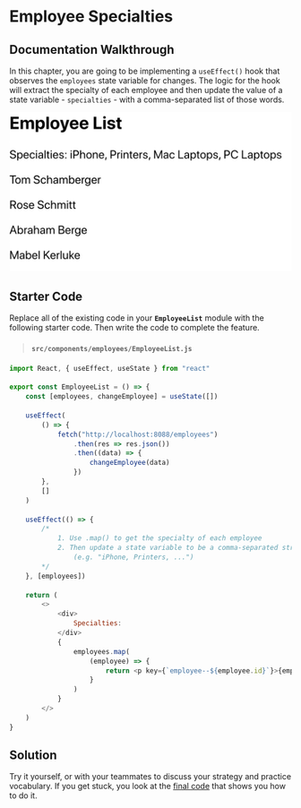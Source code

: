 # Employee Specialties

## Documentation Walkthrough

In this chapter, you are going to be implementing a `useEffect()` hook that observes the `employees` state variable for changes. The logic for the hook will extract the specialty of each employee and then update the value of a state variable - `specialties` - with a comma-separated list of those words.

![list of employees with specialties string above](./images/employee-specialties.png)

## Starter Code

Replace all of the existing code in your **`EmployeeList`** module with the following starter code. Then write the code to complete the feature.

> #### `src/components/employees/EmployeeList.js`

```js
import React, { useEffect, useState } from "react"

export const EmployeeList = () => {
    const [employees, changeEmployee] = useState([])

    useEffect(
        () => {
            fetch("http://localhost:8088/employees")
                .then(res => res.json())
                .then((data) => {
                    changeEmployee(data)
                })
        },
        []
    )

    useEffect(() => {
        /*
            1. Use .map() to get the specialty of each employee
            2. Then update a state variable to be a comma-separated string
                (e.g. "iPhone, Printers, ...")
        */
    }, [employees])

    return (
        <>
            <div>
                Specialties:
            </div>
            {
                employees.map(
                    (employee) => {
                        return <p key={`employee--${employee.id}`}>{employee.name}</p>
                    }
                )
            }
        </>
    )
}
```

## Solution

Try it yourself, or with your teammates to discuss your strategy and practice vocabulary. If you get stuck, you look at the [final code](./scripts/EmployeeList.js) that shows you how to do it.